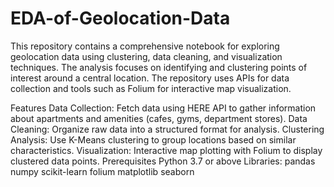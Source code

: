 # EDA-of-Geolocation-Data

This repository contains a comprehensive notebook for exploring geolocation data using clustering, data cleaning, and visualization techniques. The analysis focuses on identifying and clustering points of interest around a central location. The repository uses APIs for data collection and tools such as Folium for interactive map visualization.

Features
Data Collection: Fetch data using HERE API to gather information about apartments and amenities (cafes, gyms, department stores).
Data Cleaning: Organize raw data into a structured format for analysis.
Clustering Analysis: Use K-Means clustering to group locations based on similar characteristics.
Visualization: Interactive map plotting with Folium to display clustered data points.
Prerequisites
Python 3.7 or above
Libraries:
pandas
numpy
scikit-learn
folium
matplotlib
seaborn
